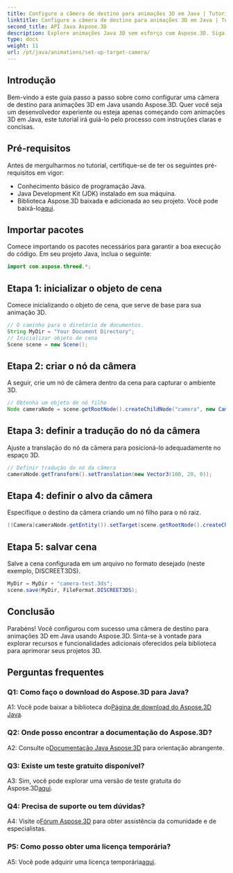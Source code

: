 ```yaml
---
title: Configure a câmera de destino para animações 3D em Java | Tutorial Aspose.3D
linktitle: Configure a câmera de destino para animações 3D em Java | Tutorial Aspose.3D
second_title: API Java Aspose.3D
description: Explore animações Java 3D sem esforço com Aspose.3D. Siga nosso tutorial para obter um guia passo a passo. Baixe agora para uma jornada cativante de desenvolvimento em 3D.
type: docs
weight: 11
url: /pt/java/animations/set-up-target-camera/
---
```

## Introdução

Bem-vindo a este guia passo a passo sobre como configurar uma câmera de destino para animações 3D em Java usando Aspose.3D. Quer você seja um desenvolvedor experiente ou esteja apenas começando com animações 3D em Java, este tutorial irá guiá-lo pelo processo com instruções claras e concisas.

## Pré-requisitos

Antes de mergulharmos no tutorial, certifique-se de ter os seguintes pré-requisitos em vigor:

- Conhecimento básico de programação Java.
- Java Development Kit (JDK) instalado em sua máquina.
-  Biblioteca Aspose.3D baixada e adicionada ao seu projeto. Você pode baixá-lo[aqui](https://releases.aspose.com/3d/java/).

## Importar pacotes

Comece importando os pacotes necessários para garantir a boa execução do código. Em seu projeto Java, inclua o seguinte:

```java
import com.aspose.threed.*;
```

## Etapa 1: inicializar o objeto de cena

Comece inicializando o objeto de cena, que serve de base para sua animação 3D.

```java
// O caminho para o diretório de documentos.
String MyDir = "Your Document Directory";
// Inicializar objeto de cena
Scene scene = new Scene();
```

## Etapa 2: criar o nó da câmera

A seguir, crie um nó de câmera dentro da cena para capturar o ambiente 3D.

```java
// Obtenha um objeto de nó filho
Node cameraNode = scene.getRootNode().createChildNode("camera", new Camera());
```

## Etapa 3: definir a tradução do nó da câmera

Ajuste a translação do nó da câmera para posicioná-lo adequadamente no espaço 3D.

```java
// Definir tradução do nó da câmera
cameraNode.getTransform().setTranslation(new Vector3(100, 20, 0));
```

## Etapa 4: definir o alvo da câmera

Especifique o destino da câmera criando um nó filho para o nó raiz.

```java
((Camera)cameraNode.getEntity()).setTarget(scene.getRootNode().createChildNode("target"));
```

## Etapa 5: salvar cena

Salve a cena configurada em um arquivo no formato desejado (neste exemplo, DISCREET3DS).

```java
MyDir = MyDir + "camera-test.3ds";
scene.save(MyDir, FileFormat.DISCREET3DS);
```

## Conclusão

Parabéns! Você configurou com sucesso uma câmera de destino para animações 3D em Java usando Aspose.3D. Sinta-se à vontade para explorar recursos e funcionalidades adicionais oferecidos pela biblioteca para aprimorar seus projetos 3D.

## Perguntas frequentes

### Q1: Como faço o download do Aspose.3D para Java?

 A1: Você pode baixar a biblioteca do[Página de download do Aspose.3D Java](https://releases.aspose.com/3d/java/).

### Q2: Onde posso encontrar a documentação do Aspose.3D?

 A2: Consulte o[Documentação Java Aspose.3D](https://reference.aspose.com/3d/java/) para orientação abrangente.

### Q3: Existe um teste gratuito disponível?

 A3: Sim, você pode explorar uma versão de teste gratuita do Aspose.3D[aqui](https://releases.aspose.com/).

### Q4: Precisa de suporte ou tem dúvidas?

 A4: Visite o[Fórum Aspose.3D](https://forum.aspose.com/c/3d/18) para obter assistência da comunidade e de especialistas.

### P5: Como posso obter uma licença temporária?

 A5: Você pode adquirir uma licença temporária[aqui](https://purchase.aspose.com/temporary-license/).